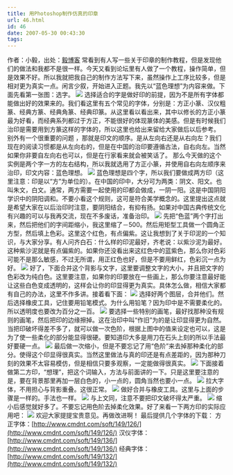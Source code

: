 ```yaml
---
title: 用Photoshop制作仿真的印章
url: 46.html
id: 46
date: 2007-05-30 00:43:30
tags:
---
```


作者：小毅，出处：[毅博客](http://andymao.com/andy/post/77.html) 常看到有人写一些关于印章的制作教程，但是发现他们的做法和我都不是很一样。今天又看到论坛里有人做了一个教程，操作简单，但是效果不好。所以我就把我自己的制作方法写下来，虽然操作上工序比较多，但是相对更为真实一点。闲言少叙，开始进入正题。我先以“蓝色理想”为内容来做。下面先看第一张图：选字。 ![](http://andymao.com/andy/upload/200704231109252468.png)  选择适合的字是做好印的前提，因为不是所有字体都能做出好的效果来的。我们看这里有五个常见的字体，分别是：方正小篆、汉仪粗篆、经典方篆、经典角篆、经典印篆。从这里看以看出来，其中以修长的方正小篆最为好看，而经典系列都过于方正，不能很好的体现篆体的美感。但是有时候我们治印是需要用到方篆这样的字体的，所以这里也给出来留给大家做后以后参考。 别外有一个很重要的问题 ，那就是印文的顺序。是从左向右还是从右向左？我们现在的阅读习惯都是从左向右的，但是在中国的治印要遵循古法，自右向左。当然如果你非要自左向右也可以，但是在行家看来就会被笑话了。 那么今天做的这个实例是两个字一方的左右结构，所以我就选用了方正小篆，并使用自右向左顺序来治印，印文内容：蓝色理想。 ![](http://andymao.com/andy/upload/200704231109382547.png) 蓝色理想是四个字，所以我们要做成两方印（这里注意：印是以“方”为单位的）。在中国的印中，大分可为两类：阴文、阳文。也叫朱文，白文。通常，两方需要一起使用的印都会做成，一阴一阳。这是中国阴阳学识中的阴阳调和。不要小看这个规则，这可是符合美学概念的。这里提出这点就是希望大家在以后治印时注意，要阴阳结合，有抑有扬。如果对中国古典传统文化有兴趣的可以与我再交流，现在不多废话，准备治印。 ![](http://andymao.com/andy/upload/200704231109463660.png) 先把“色蓝”两个字打出来，然后把他们的字间距缩小，我这里缩了－500。然后用矩型工具做一个圆角正方型，然后填上色彩。这里这个红色，有点偏紫。这让我想到了关于印泥的一个知识，与大家分享。有人问齐白石：什么样的印泥最好，齐老说：以紫沙泥为最好。这种紫沙泥就是有点偏紫的。如果你还没看出来这红色中的蓝紫色，那么你对色彩可能不是那么敏感，不过无所谓，用正红色也好，但是不要用鲜红，色彩沉一点为好。 ![](http://andymao.com/andy/upload/200704231109522746.png) 好了，下面合并这个背影与文字，这里要调整文字的大小，并且把文字的色彩改为纯白色。这里要注意，如果你的印要放在一些画上，那么你要注意最好能让这些白色变成透明的，这样会让你的印显得更为真实。具体怎么做，相信大家都有自己的办法，这里不作多讲。接着看下面： ![](http://andymao.com/andy/upload/200704231109587221.png) 选择好两个图层，合并他们。然后选择橡皮工具，记住要用铅笔模式。为什么用铅笔？因为印中是不需要柔化的。所以透明度也要改为百分之一百。 ![](http://andymao.com/andy/upload/200704231110045360.png) 要选择一些特别的画笔，最好找那种没有规则的画笔，然后把印的边缘擦掉。这在治印中叫“作旧”为的是让印显得更为自然。当把印破坏得差不多了，就可以做一次色阶，根据上图中的值来设定也可以，这是为了使一些柔化的部分能显得很硬。要知道印大多是用刀在石头上刻的所以手法最好要硬一点。 ![](http://andymao.com/andy/upload/200704231110118064.png) 最后做一次缩小，但是不要忘记了用“色阶”来去掉那种柔化的部分。使得这个印显得很真实。当然这里做法与真的印还是有点差距的，因为那种刀刻的效果不太容易模仿，但是相信只要多观察，一定能做得很真实。 ![](http://andymao.com/andy/upload/200704231110167775.png) 下面接着做第二方印，“想理”，把这个词输入，方法与前面讲的一下。只是这里要注意的是，要在背景那里再加一层白色的，小一点的，圆角当然也要小一点。 ![](http://andymao.com/andy/upload/200704231110238226.png) 拉大字体，不用担心与背影重叠。这很正常。 ![](http://andymao.com/andy/upload/200704231110284131.png) 做好合并与橡皮工具。这里与上面的步骤是一样的。手法也一样。 ![](http://andymao.com/andy/upload/200704231110341380.png) 与上文同，注意不要把印文破坏得太严重。 ![](http://andymao.com/andy/upload/200704231111266550.png) 缩小后感觉就好多了。不要忘记用色阶去掉柔化效果。好了来看一下两方印的实际应用吧： ![](http://andymao.com/andy/upload/200704231111323471.png) 欢迎大家提提宝贵意见。再做改进啊！ 最后提供几个字体的下载： 方正字体：[http://www.cmdnt.com/soft/149/126/](http://www.cmdnt.com/soft/149/126/) 汉仪字体：[http://www.cmdnt.com/soft/149/136/](http://www.cmdnt.com/soft/149/136/) 经典字体：[http://www.cmdnt.com/soft/149/132/](http://www.cmdnt.com/soft/149/132/)